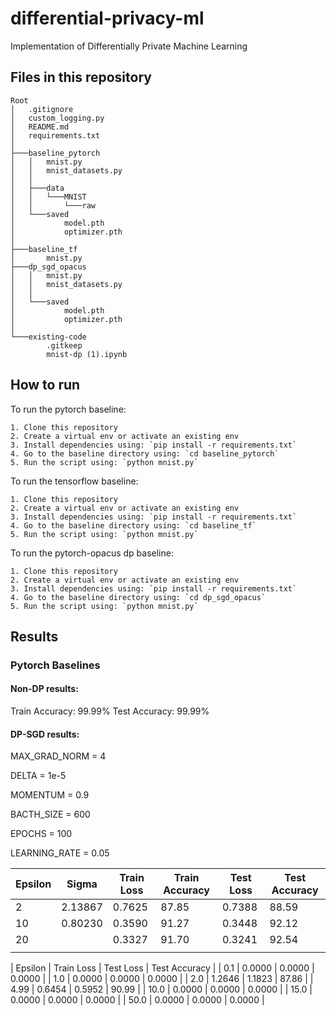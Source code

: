# differential-privacy-ml
Implementation of Differentially Private Machine Learning

## Files in this repository
```
Root
│   .gitignore
│   custom_logging.py
│   README.md
│   requirements.txt
│
├───baseline_pytorch
│   │   mnist.py
│   │   mnist_datasets.py
│   │
│   ├───data
│   │   └───MNIST
│   │       └───raw
│   └───saved
│           model.pth
│           optimizer.pth
│
├───baseline_tf
│       mnist.py
├───dp_sgd_opacus
│   │   mnist.py
│   │   mnist_datasets.py
│   │
│   └───saved
│           model.pth
│           optimizer.pth
│  
└───existing-code
        .gitkeep
        mnist-dp (1).ipynb
```

## How to run

To run the pytorch baseline:

    1. Clone this repository 
    2. Create a virtual env or activate an existing env
    3. Install dependencies using: `pip install -r requirements.txt`
    4. Go to the baseline directory using: `cd baseline_pytorch`
    5. Run the script using: `python mnist.py`


To run the tensorflow baseline:

    1. Clone this repository 
    2. Create a virtual env or activate an existing env
    3. Install dependencies using: `pip install -r requirements.txt`
    4. Go to the baseline directory using: `cd baseline_tf`
    5. Run the script using: `python mnist.py`


To run the pytorch-opacus dp baseline:

    1. Clone this repository 
    2. Create a virtual env or activate an existing env
    3. Install dependencies using: `pip install -r requirements.txt`
    4. Go to the baseline directory using: `cd dp_sgd_opacus`
    5. Run the script using: `python mnist.py`

## Results

### Pytorch Baselines

#### Non-DP results:
Train Accuracy: 99.99%
Test Accuracy: 99.99%

#### DP-SGD results:

MAX_GRAD_NORM = 4

DELTA = 1e-5

MOMENTUM = 0.9

BACTH_SIZE = 600

EPOCHS = 100

LEARNING_RATE = 0.05


| Epsilon | Sigma    |Train Loss | Train Accuracy | Test Loss | Test Accuracy |
|---------|----------|-----------|----------------|-----------|---------------|
|    2    | 2.13867  |  0.7625   |     87.85      |  0.7388   |    88.59      |
|    10   | 0.80230  |  0.3590   |     91.27      |  0.3448   |    92.12      |
|    20   |          |  0.3327   |     91.70      |  0.3241   |    92.54      |
|         |          |           |                |           |               |


| Epsilon | Train Loss | Test Loss | Test Accuracy |
| 0.1     | 0.0000     | 0.0000    | 0.0000        |
| 1.0     | 0.0000     | 0.0000    | 0.0000        |
| 2.0     | 1.2646     | 1.1823    | 87.86         |
| 4.99    | 0.6454     | 0.5952    | 90.99         |
| 10.0    | 0.0000     | 0.0000    | 0.0000        |
| 15.0    | 0.0000     | 0.0000    | 0.0000        |
| 50.0    | 0.0000     | 0.0000    | 0.0000        |



